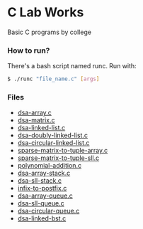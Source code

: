 # C Lab Works
Basic C programs by college

### How to run?
There's a bash script named runc. Run with:

```bash
$ ./runc "file_name.c" [args]
```

### Files

- [dsa-array.c](https://avirukbasak.github.io/c-lab-works/algorithms/printable/archive/dsa-array.c.html)
- [dsa-matrix.c](https://avirukbasak.github.io/c-lab-works/algorithms/printable/archive/dsa-matrix.c.html)
- [dsa-linked-list.c](https://avirukbasak.github.io/c-lab-works/algorithms/printable/archive/dsa-linked-list.c.html)
- [dsa-doubly-linked-list.c](https://avirukbasak.github.io/c-lab-works/algorithms/printable/archive/dsa-doubly-linked-list.c.html)
- [dsa-circular-linked-list.c](https://avirukbasak.github.io/c-lab-works/algorithms/printable/archive/dsa-circular-linked-list.c.html)
- [sparse-matrix-to-tuple-array.c](https://avirukbasak.github.io/c-lab-works/algorithms/printable/archive/sparse-matrix-to-tuple-array.c.html)
- [sparse-matrix-to-tuple-sll.c](https://avirukbasak.github.io/c-lab-works/algorithms/printable/archive/sparse-matrix-to-tuple-sll.c.html)
- [polynomial-addition.c](https://avirukbasak.github.io/c-lab-works/algorithms/printable/archive/polynomial-addition.c.html)
- [dsa-array-stack.c](https://avirukbasak.github.io/c-lab-works/algorithms/printable/archive/dsa-array-stack.c.html)
- [dsa-sll-stack.c](https://avirukbasak.github.io/c-lab-works/algorithms/printable/archive/dsa-sll-stack.c.html)
- [infix-to-postfix.c](https://avirukbasak.github.io/c-lab-works/algorithms/printable/archive/infix-to-postfix.c.html)
- [dsa-array-queue.c](https://avirukbasak.github.io/c-lab-works/algorithms/printable/archive/dsa-array-queue.c.html)
- [dsa-sll-queue.c](https://avirukbasak.github.io/c-lab-works/algorithms/printable/archive/dsa-sll-queue.c.html)
- [dsa-circular-queue.c](https://avirukbasak.github.io/c-lab-works/algorithms/printable/archive/dsa-circular-queue.c.html)
- [dsa-linked-bst.c](https://avirukbasak.github.io/c-lab-works/algorithms/printable/archive/dsa-linked-bst.c.html)
